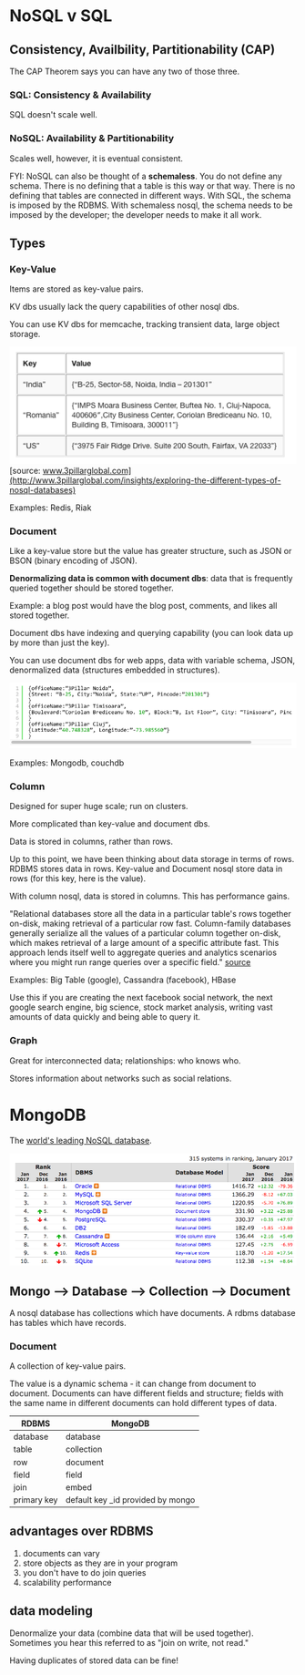 # NoSQL v SQL

## Consistency, Availbility, Partitionability (CAP)

The CAP Theorem says you can have any two of those three.

### SQL: Consistency & Availability

SQL doesn't scale well.

### NoSQL: Availability & Partitionability

Scales well, however, it is eventual consistent.

FYI: NoSQL can also be thought of a **schemaless**. You do not define any schema. There is no defining that a table is this way or that way. There is no defining that tables are connected in different ways. With SQL, the schema is imposed by the RDBMS. With schemaless nosql, the schema needs to be imposed by the developer; the developer needs to make it all work.

## Types

### Key-Value

Items are stored as key-value pairs.

KV dbs usually lack the query capabilities of other nosql dbs.

You can use KV dbs for memcache, tracking transient data, large object storage.

![key value](images/dbtype-kv.png)
[source: www.3pillarglobal.com](http://www.3pillarglobal.com/insights/exploring-the-different-types-of-nosql-databases)

Examples: Redis, Riak

### Document

Like a key-value store but the value has greater structure, such as JSON or BSON (binary encoding of JSON).

**Denormalizing data is common with document dbs**: data that is frequently queried together should be stored together.

Example: a blog post would have the blog post, comments, and likes all stored together.

Document dbs have indexing and querying capability (you can look data up by more than just the key).

You can use document dbs for web apps, data with variable schema, JSON, denormalized data (structures embedded in structures).

![document store](images/dbtype-doc.png)

Examples: Mongodb, couchdb

### Column

Designed for super huge scale; run on clusters.

More complicated than key-value and document dbs.

Data is stored in columns, rather than rows.

Up to this point, we have been thinking about data storage in terms of rows. RDBMS stores data in rows. Key-value and Document nosql store data in rows (for this key, here is the value). 

With column nosql, data is stored in columns. This has performance gains.

"Relational databases store all the data in a particular table's rows together on-disk, making retrieval of a particular row fast.  Column-family databases generally serialize all the values of a particular column together on-disk, which makes retrieval of a large amount of a specific attribute fast.  This approach lends itself well to aggregate queries and analytics scenarios where you might run range queries over a specific field." [source](http://www.jamesserra.com/archive/2015/04/types-of-nosql-databases/)

Examples: Big Table (google), Cassandra (facebook), HBase

Use this if you are creating the next facebook social network, the next google search engine, big science, stock market analysis, writing vast amounts of data quickly and being able to query it.

### Graph

Great for interconnected data; relationships: who knows who.

Stores information about networks such as social relations.

# MongoDB

The [world's leading NoSQL database](http://db-engines.com/en/ranking).

![Ranking of DBs](images/dbranks.png)

## Mongo --> Database --> Collection --> Document

A nosql database has collections which have documents.
A rdbms database has tables      which have records.

### Document

A collection of key-value pairs.

The value is a dynamic schema - it can change from document to document. Documents can have different fields and structure; fields with the same name in different documents can hold different types of data.

| RDBMS | MongoDB |
|--- | --- |
| database | database |
| table | collection |
| row | document |
| field | field |
| join | embed |
| primary key | default key _id provided by mongo |

## advantages over RDBMS

1. documents can vary
1. store objects as they are in your program
1. you don't have to do join queries
1. scalability performance

## data modeling

Denormalize your data (combine data that will be used together). Sometimes you hear this referred to as "join on write, not read."

Having duplicates of stored data can be fine!


